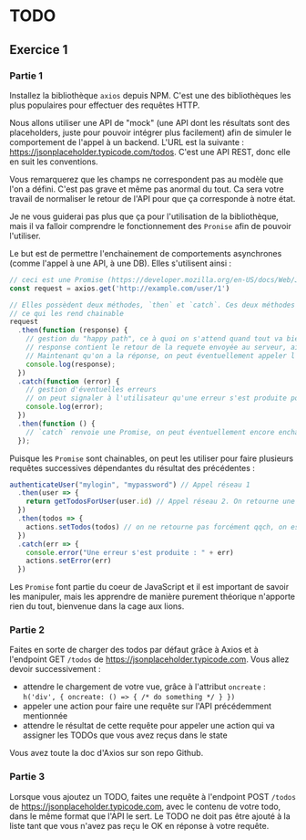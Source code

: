 # TODO

## Exercice 1
### Partie 1
Installez la bibliothèque `axios` depuis NPM. C'est une des bibliothèques les plus populaires pour effectuer des requêtes HTTP.

Nous allons utiliser une API de "mock" (une API dont les résultats sont des placeholders, juste pour pouvoir intégrer plus facilement) afin de simuler
le comportement de l'appel à un backend. L'URL est la suivante : https://jsonplaceholder.typicode.com/todos. C'est une API REST, donc elle en
suit les conventions.

Vous remarquerez que les champs ne correspondent pas au modèle que l'on a défini. C'est pas grave et même pas anormal du tout. Ca sera votre travail
de normaliser le retour de l'API pour que ça corresponde à notre état.

Je ne vous guiderai pas plus que ça pour l'utilisation de la bibliothèque, mais il va falloir comprendre le fonctionnement des `Pronise` afin de
pouvoir l'utiliser.

Le but est de permettre l'enchainement de comportements asynchrones (comme l'appel à une API, à une DB). Elles s'utilisent ainsi : 

```js
// ceci est une Promise (https://developer.mozilla.org/en-US/docs/Web/JavaScript/Reference/Global_Objects/Promise)
const request = axios.get('http://example.com/user/1')

// Elles possèdent deux méthodes, `then` et `catch`. Ces deux méthodes renvoient des Promise à leurs tours,
// ce qui les rend chainable
request
  .then(function (response) {
    // gestion du "happy path", ce à quoi on s'attend quand tout va bien
    // response contient le retour de la requete envoyée au serveur, ainsi que d'autres métadonnées utiles
    // Maintenant qu'on a la réponse, on peut éventuellement appeler l'action qui va update notre state
    console.log(response);
  })
  .catch(function (error) {
    // gestion d'éventuelles erreurs
    // on peut signaler à l'utilisateur qu'une erreur s'est produite pour éviter que l'app reste dans un état indéfini
    console.log(error);
  })
  .then(function () {
    // `catch` renvoie une Promise, on peut éventuellement encore enchainer sur d'autres comportements
  });
```

Puisque les `Promise` sont chainables, on peut les utiliser pour faire plusieurs requêtes successives dépendantes du résultat des précédentes :

```js
authenticateUser("mylogin", "mypassword") // Appel réseau 1
  .then(user => {
    return getTodosForUser(user.id) // Appel réseau 2. On retourne une promise.
  })
  .then(todos => {
    actions.setTodos(todos) // on ne retourne pas forcément qqch, on est à la fin de notre chaine d'appels à faire, pas besoin
  })
  .catch(err => {
    console.error("Une erreur s'est produite : " + err)
    actions.setError(err)
  })
```

Les `Promise` font partie du coeur de JavaScript et il est important de savoir les manipuler, mais les apprendre de manière purement théorique
n'apporte rien du tout, bienvenue dans la cage aux lions.

### Partie 2

Faites en sorte de charger des todos par défaut grâce à Axios et à l'endpoint GET `/todos` de https://jsonplaceholder.typicode.com.
Vous allez devoir successivement : 
- attendre le chargement de votre vue, grâce à l'attribut `oncreate` : `h('div', { oncreate: () => { /* do something */ } })`
- appeler une action pour faire une requête sur l'API précédemment mentionnée
- attendre le résultat de cette requête pour appeler une action qui va assigner les TODOs que vous avez reçus dans le state

Vous avez toute la doc d'Axios sur son repo Github.

### Partie 3

Lorsque vous ajoutez un TODO, faites une requête à l'endpoint POST `/todos` de https://jsonplaceholder.typicode.com,
avec le contenu de votre todo, dans le même format que l'API le sert. Le TODO ne doit pas être ajouté à la liste tant que
vous n'avez pas reçu le OK en réponse à votre requête.
